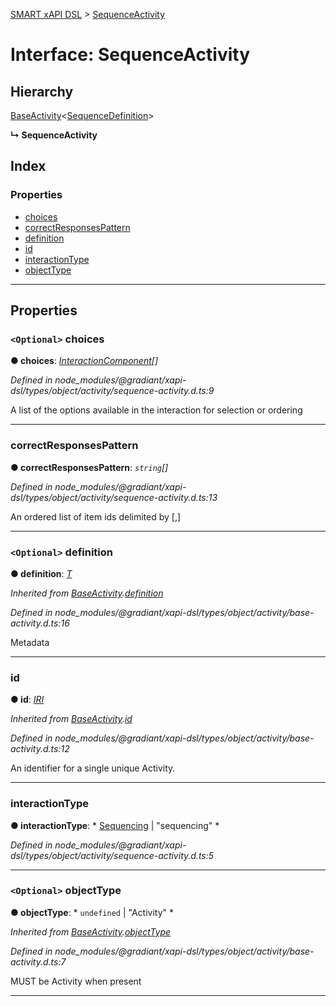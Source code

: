 [SMART xAPI DSL](../README.md) > [SequenceActivity](../interfaces/sequenceactivity.md)

# Interface: SequenceActivity

## Hierarchy

 [BaseActivity](baseactivity.md)<[SequenceDefinition](sequencedefinition.md)>

**↳ SequenceActivity**

## Index

### Properties

* [choices](sequenceactivity.md#choices)
* [correctResponsesPattern](sequenceactivity.md#correctresponsespattern)
* [definition](sequenceactivity.md#definition)
* [id](sequenceactivity.md#id)
* [interactionType](sequenceactivity.md#interactiontype)
* [objectType](sequenceactivity.md#objecttype)

---

## Properties

<a id="choices"></a>

### `<Optional>` choices

**● choices**: *[InteractionComponent](interactioncomponent.md)[]*

*Defined in node_modules/@gradiant/xapi-dsl/types/object/activity/sequence-activity.d.ts:9*

A list of the options available in the interaction for selection or ordering

___
<a id="correctresponsespattern"></a>

###  correctResponsesPattern

**● correctResponsesPattern**: *`string`[]*

*Defined in node_modules/@gradiant/xapi-dsl/types/object/activity/sequence-activity.d.ts:13*

An ordered list of item ids delimited by \[,\]

___
<a id="definition"></a>

### `<Optional>` definition

**● definition**: *[T]()*

*Inherited from [BaseActivity](baseactivity.md).[definition](baseactivity.md#definition)*

*Defined in node_modules/@gradiant/xapi-dsl/types/object/activity/base-activity.d.ts:16*

Metadata

___
<a id="id"></a>

###  id

**● id**: *[IRI](../#iri)*

*Inherited from [BaseActivity](baseactivity.md).[id](baseactivity.md#id)*

*Defined in node_modules/@gradiant/xapi-dsl/types/object/activity/base-activity.d.ts:12*

An identifier for a single unique Activity.

___
<a id="interactiontype"></a>

###  interactionType

**● interactionType**: * [Sequencing](../enums/interactiontype.md#sequencing) &#124; "sequencing"
*

*Defined in node_modules/@gradiant/xapi-dsl/types/object/activity/sequence-activity.d.ts:5*

___
<a id="objecttype"></a>

### `<Optional>` objectType

**● objectType**: * `undefined` &#124; "Activity"
*

*Inherited from [BaseActivity](baseactivity.md).[objectType](baseactivity.md#objecttype)*

*Defined in node_modules/@gradiant/xapi-dsl/types/object/activity/base-activity.d.ts:7*

MUST be Activity when present

___

